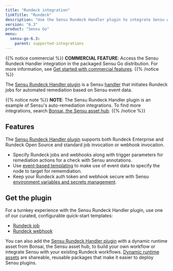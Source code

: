 ```yaml
---
title: "Rundeck integration"
linkTitle: "Rundeck"
description: "Use the Sensu Rundeck Handler plugin to integrate Sensu with your existing Rundeck workflows. Read about the features of Sensu's Rundeck integration and learn how to get the plugin."
version: "6.3"
product: "Sensu Go"
menu: 
  sensu-go-6.3:
    parent: supported-integrations
---
```


{{% notice commercial %}}
**COMMERCIAL FEATURE**: Access the Sensu Rundeck Handler integration in the packaged Sensu Go distribution.
For more information, see [Get started with commercial features](../../../commercial/).
{{% /notice %}}

The [Sensu Rundeck Handler plugin][4] is a Sensu [handler][1] that initiates Rundeck jobs for automated remediation based on Sensu event data.

{{% notice note %}}
**NOTE**: The Sensu Rundeck Handler plugin is an example of Sensu's auto-remediation integrations.
To find more integrations, search [Bonsai, the Sensu asset hub](https://bonsai.sensu.io/).
{{% /notice %}}

## Features

The [Sensu Rundeck Handler plugin][4] supports both Rundeck Enterprise and Rundeck Open Source and standard job invocation or webhook invocation.

- Specify Rundeck jobs and webhooks along with trigger parameters for remediation actions for a check with Sensu annotations.
- Use [event-based templating][2] to make use of event data to specify the node to target for rememdiation.
- Keep your Rundeck auth token and webhook secure with Sensu [environment variables and secrets management][8].

## Get the plugin

For a turnkey experience with the Sensu Rundeck Handler plugin, use one of our curated, configurable quick-start templates:

- [Rundeck job][7]
- [Rundeck webhook][3]

You can also add the [Sensu Rundeck Handler plugin][4] with a dynamic runtime asset from Bonsai, the Sensu asset hub, to build your own workflow or integrate Sensu with your existing Rundeck workflows.
[Dynamic runtime assets][5] are shareable, reusable packages that make it easier to deploy Sensu plugins.


[1]: ../../../observability-pipeline/observe-process/handlers/
[2]: ../../../observability-pipeline/observe-process/handler-templates/
[3]: https://github.com/sensu/catalog/blob/main/pipelines/remediation/rundeck-webhook.yaml
[4]: https://bonsai.sensu.io/assets/sensu/sensu-rundeck-handler
[5]: ../../assets/
[7]: https://github.com/sensu/catalog/blob/main/pipelines/remediation/rundeck.yaml
[8]: ../../../operations/manage-secrets/
